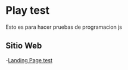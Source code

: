 # Play test

Esto es para hacer pruebas de programacion js

## Sitio Web

-[Landing Page test](https://mworkshopz2021.github.io/Playtest/)